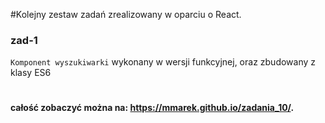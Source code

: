 #Kolejny zestaw zadań zrealizowany w oparciu o React.

### zad-1
`Komponent wyszukiwarki` wykonany w wersji funkcyjnej, oraz zbudowany z klasy ES6

#
#### całość zobaczyć można na: https://mmarek.github.io/zadania_10/.